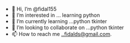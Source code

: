 - 👋 Hi, I’m @fidal155
- 👀 I’m interested in ... learning python
- 🌱 I’m currently learning ...python tkinter 
- 💞️ I’m looking to collaborate on ...python tkinter
- 📫 How to reach me ..fidalds@gmail.com.

<!---
fidal155/fidal155 is a ✨ special ✨ repository because its `README.md` (this file) appears on your GitHub profile.
You can click the Preview link to take a look at your changes.
--->
